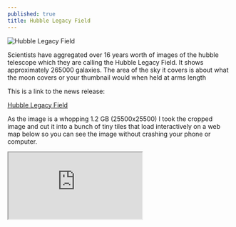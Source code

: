 ```yaml
---
published: true
title: Hubble Legacy Field
---
```

![Hubble Legacy Field]({{site.baseurl}}/img/hubblelegacy/HubbleLegacyField.png)

Scientists have aggregated over 16 years worth of images of the hubble telescope which they are calling the Hubble Legacy Field. It shows approximately 265000 galaxies. The area of the sky it covers is about what the moon covers or your thumbnail would when held at arms length

This is a link to the news release:

[Hubble Legacy Field](http://hubblesite.org/news_release/news/2019-17)

As the image is a whopping 1.2 GB (25500x25500) I took the cropped image and cut it into a bunch of tiny tiles that load interactively on a web map below so you can see the image without crashing your phone or computer.

<iframe src="https://anthonyblackham.github.io/HubbleLegacyField/"</iframe>
